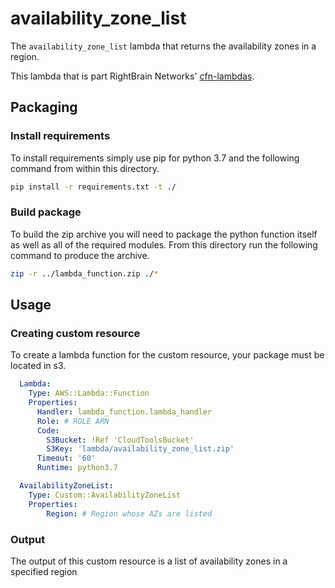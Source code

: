 # availability_zone_list

The `availability_zone_list` lambda that returns the availability zones in a region.

This lambda that is part RightBrain Networks' [cfn-lambdas](https://github.com/RightBrain-Networks/cfn-lambda).

## Packaging

### Install requirements

To install requirements simply use pip for python 3.7 and the following command from within this directory.

```bash
pip install -r requirements.txt -t ./
```

### Build package

To build the zip archive you will need to package the python function itself as well as all of the required modules. From this directory run the following command to produce the archive.

```bash
zip -r ../lambda_function.zip ./*
```

## Usage

### Creating custom resource

To create a lambda function for the custom resource, your package must be located in s3.

```yaml
  Lambda:
    Type: AWS::Lambda::Function
    Properties:
      Handler: lambda_function.lambda_handler
      Role: # ROLE ARN
      Code:
        S3Bucket: !Ref 'CloudToolsBucket'
        S3Key: 'lambda/availability_zone_list.zip'
      Timeout: '60'
      Runtime: python3.7

  AvailabilityZoneList:
    Type: Custom::AvailabilityZoneList
    Properties:
        Region: # Region whose AZs are listed
```

### Output

The output of this custom resource is a list of availability zones in a specified region
